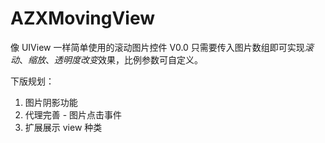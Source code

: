 # AZXMovingView
像 UIView 一样简单使用的滚动图片控件
V0.0
只需要传入图片数组即可实现*滚动*、*缩放*、*透明度改变*效果，比例参数可自定义。

下版规划：
1. 图片阴影功能
2. 代理完善 - 图片点击事件
3. 扩展展示 view 种类
